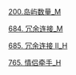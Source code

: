 [200.岛屿数量_M](../explain/200.岛屿数量_M.md)

[684. 冗余连接_M](../explain/684.%20冗余连接_M.md)

[685. 冗余连接 II_H](../explain/685.%20冗余连接%20II_H.md)

[765. 情侣牵手_H](../explain/765.%20情侣牵手_H.md)